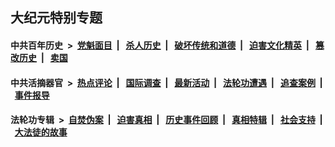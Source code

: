 ## 大纪元特别专题

#### 中共百年历史 &nbsp;>&nbsp; [党魁面目](indexes/nf1176107/README.md?02210430) &nbsp;| &nbsp; [杀人历史](indexes/nf1176106/README.md?02210430) &nbsp;| &nbsp; [破坏传统和道德](indexes/nf1176106/README.md?02210430) &nbsp;| &nbsp; [迫害文化精英](indexes/nf1176111/README.md?02210430) &nbsp;| &nbsp; [篡改历史](indexes/nf1176115/README.md?02210430) &nbsp;| &nbsp; [卖国](indexes/nf1176117/README.md?02210430) 

#### 中共活摘器官 &nbsp;>&nbsp; [热点评论](indexes/nf5879/README.md?02210430) &nbsp;| &nbsp; [国际调查](indexes/nf5947/README.md?02210430) &nbsp;| &nbsp; [最新活动](indexes/nf5883/README.md?02210430) &nbsp;| &nbsp; [法轮功遭遇](indexes/nf5881/README.md?02210430) &nbsp;| &nbsp; [追查案例](indexes/nf5880/README.md?02210430) &nbsp;| &nbsp; [事件报导](indexes/nf5877/README.md?02210430) 

#### 法轮功专辑 &nbsp;>&nbsp; [自焚伪案](indexes/nf5562/README.md?02210430) &nbsp;| &nbsp; [迫害真相](indexes/nf4379/README.md?02210430) &nbsp;| &nbsp; [历史事件回顾](indexes/nf5793/README.md?02210430) &nbsp;| &nbsp; [真相特辑](indexes/nf4389/README.md?02210430) &nbsp;| &nbsp; [社会支持](indexes/nf4386/README.md?02210430) &nbsp;| &nbsp; [大法徒的故事](indexes/nf1147481/README.md?02210430) 
